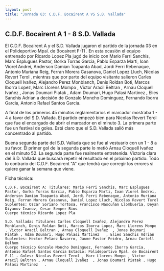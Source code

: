 ```yaml
--- 
layout: post 
title: "Jornada 03: C.D.F. Bocairent A VS S.D. Vallada"
---
```


## C.D.F. Bocairent A 1 - 8 S.D. Vallada

El C.D.F. Bocairent A y el S.D. Vallada jugaron el partido de la jornada 03 en el Polideportivo Mpal. de Bocairent F-11 . En esta ocasión el equipo entrenado por Ricardo Lopez Pla jugó de inicio con Mario Ferri Sanchis, Marc Esplugues Pastor, Gorka Torras Garcia, Pablo Esparza Marti, Ioan Viorel Andrei, Anderson Damian Toapanta Abad, Jordi Ferri Rebenaque, Antonio Muriana Reig, Ferran Morera Casanova, Daniel Lopez Lluch, Nicolas Revert Terol , mientras que por parte del equipo visitante salieron Carles Cloquell Ivañez, Alejandro Perez Monblanch, Denis Roldan Boti, Marcos Iborra Lopez, Marc Llorens Mompo , Victor Aracil Beltran , Arnau Cloquell Ivañez  , Jonas Doumari Piatak , Adam Doumari, Hugo Palasi Martinez   , Elies Sanchis Adrian a decisión de Gonzalo Moncho Dominguez, Fernando Iborra Garcia, Antonio Rafael Santos Garcia. 

A final de los primeros 45 minutos reglamentarios el marcador mostraba 1 - 4 a favor del S.D. Vallada. El partido empezó bien para Nicolas Revert Terol  que fue el encargado de abrir el marcador en el minuto 3. La primera parte fue un festival de goles. Está claro que el S.D. Vallada salió más concentrado al partido. 

Buena segunda parte del S.D. Vallada que se fue al vestuario con un 1 - 8 a su favor. El primer gol de la segunda parte lo metió Arnau Cloquell Ivañez   en el minuto 52. La segunda parte fue realmente entretenida. Victoria clara del S.D. Vallada que buscará repetir el resultado en el próximo partido. Todo lo contrario del C.D.F. Bocairent "A" que tendrá que corregir los errores si quiere ganar la semana que viene. 

Ficha técnica: 
    
    C.D.F. Bocairent A: Titulares: Mario Ferri Sanchis, Marc Esplugues Pastor, Gorka Torras Garcia, Pablo Esparza Marti, Ioan Viorel Andrei, Anderson Damian Toapanta Abad, Jordi Ferri Rebenaque, Antonio Muriana Reig, Ferran Morera Casanova, Daniel Lopez Lluch, Nicolas Revert Terol  
    Suplentes: Oscar Soriano Tortosa, Francisco Mascuñan Llombueria, Deyan Diyanov Ivanov, Cesar Semper Rios 
    Cuerpo técnico Ricardo Lopez Pla 
    
    S.D. Vallada: Titulares Carles Cloquell Ivañez, Alejandro Perez Monblanch, Denis Roldan Boti, Marcos Iborra Lopez, Marc Llorens Mompo , Victor Aracil Beltran , Arnau Cloquell Ivañez  , Jonas Doumari Piatak , Adam Doumari, Hugo Palasi Martinez   , Elies Sanchis Adrian
    Suplentes: Hector Pelaez Navarro, Jaume Pastor Peidro, Arnau Cortell Delhom 
    Cuerpo técnico Gonzalo Moncho Dominguez, Fernando Iborra Garcia, Antonio Rafael Santos Garcia Estadio: Polideportivo Mpal. de Bocairent F-11 . Goles: Nicolas Revert Terol , Marc Llorens Mompo , Victor Aracil Beltran , Arnau Cloquell Ivañez  , Jonas Doumari Piatak , Hugo Palasi Martinez   .  